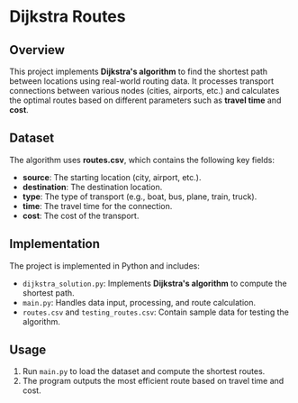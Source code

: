 # Dijkstra Routes

## Overview
This project implements **Dijkstra's algorithm** to find the shortest path between locations using real-world routing data. It processes transport connections between various nodes (cities, airports, etc.) and calculates the optimal routes based on different parameters such as **travel time** and **cost**.

## Dataset
The algorithm uses **routes.csv**, which contains the following key fields:
- **source**: The starting location (city, airport, etc.).
- **destination**: The destination location.
- **type**: The type of transport (e.g., boat, bus, plane, train, truck).
- **time**: The travel time for the connection.
- **cost**: The cost of the transport.

## Implementation
The project is implemented in Python and includes:
- `dijkstra_solution.py`: Implements **Dijkstra's algorithm** to compute the shortest path.
- `main.py`: Handles data input, processing, and route calculation.
- `routes.csv` and `testing_routes.csv`: Contain sample data for testing the algorithm.

## Usage
1. Run `main.py` to load the dataset and compute the shortest routes.
2. The program outputs the most efficient route based on travel time and cost.


